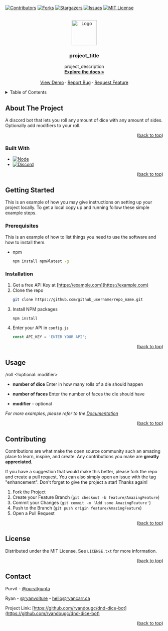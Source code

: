 <!-- Improved compatibility of back to top link: See: https://github.com/othneildrew/Best-README-Template/pull/73 -->
<a name="readme-top"></a>
<!--
*** Thanks for checking out the Best-README-Template. If you have a suggestion
*** that would make this better, please fork the repo and create a pull request
*** or simply open an issue with the tag "enhancement".
*** Don't forget to give the project a star!
*** Thanks again! Now go create something AMAZING! :D
-->



<!-- PROJECT SHIELDS -->
<!--
*** I'm using markdown "reference style" links for readability.
*** Reference links are enclosed in brackets [ ] instead of parentheses ( ).
*** See the bottom of this document for the declaration of the reference variables
*** for contributors-url, forks-url, etc. This is an optional, concise syntax you may use.
*** https://www.markdownguide.org/basic-syntax/#reference-style-links
-->
[![Contributors][contributors-shield]][contributors-url]
[![Forks][forks-shield]][forks-url]
[![Stargazers][stars-shield]][stars-url]
[![Issues][issues-shield]][issues-url]
[![MIT License][license-shield]][license-url]




<!-- PROJECT LOGO -->
<br />
<div align="center">
  <a href="https://github.com/ryandougc/dnd-dice-bot">
    <img src="images/logo.png" alt="Logo" width="80" height="80">
  </a>

<h3 align="center">project_title</h3>

  <p align="center">
    project_description
    <br />
    <a href="https://github.com/ryandougc/dnd-dice-bot"><strong>Explore the docs »</strong></a>
    <br />
    <br />
    <a href="https://github.com/ryandougc/dnd-dice-bot">View Demo</a>
    ·
    <a href="https://github.com/ryandougc/dnd-dice-bot/issues">Report Bug</a>
    ·
    <a href="https://github.com/ryandougc/dnd-dice-bot/issues">Request Feature</a>
  </p>
</div>



<!-- TABLE OF CONTENTS -->
<details>
  <summary>Table of Contents</summary>
  <ol>
    <li>
      <a href="#about-the-project">About The Project</a>
      <ul>
        <li><a href="#built-with">Built With</a></li>
      </ul>
    </li>
    <li>
      <a href="#getting-started">Getting Started</a>
      <ul>
        <li><a href="#prerequisites">Prerequisites</a></li>
        <li><a href="#installation">Installation</a></li>
      </ul>
    </li>
    <li><a href="#usage">Usage</a></li>
    <li><a href="#roadmap">Roadmap</a></li>
    <li><a href="#contributing">Contributing</a></li>
    <li><a href="#license">License</a></li>
    <li><a href="#contact">Contact</a></li>
    <li><a href="#acknowledgments">Acknowledgments</a></li>
  </ol>
</details>



<!-- ABOUT THE PROJECT -->
## About The Project

A discord bot that lets you roll any amount of dice with any amount of sides. Optionally add modifiers to your roll.

<p align="right">(<a href="#readme-top">back to top</a>)</p>



### Built With

* [![Node][Node.js]][Node-url]
* [![Discord][Discord.com]][Discord-url]

<p align="right">(<a href="#readme-top">back to top</a>)</p>



<!-- GETTING STARTED -->
## Getting Started

This is an example of how you may give instructions on setting up your project locally.
To get a local copy up and running follow these simple example steps.

### Prerequisites

This is an example of how to list things you need to use the software and how to install them.
* npm
  ```sh
  npm install npm@latest -g
  ```

### Installation

1. Get a free API Key at [https://example.com](https://example.com)
2. Clone the repo
   ```sh
   git clone https://github.com/github_username/repo_name.git
   ```
3. Install NPM packages
   ```sh
   npm install
   ```
4. Enter your API in `config.js`
   ```js
   const API_KEY = 'ENTER YOUR API';
   ```

<p align="right">(<a href="#readme-top">back to top</a>)</p>



<!-- USAGE -->
## Usage

/roll <number of dice> <number of faces> <!optional: modifier>

  - **number of dice**
    Enter in how many rolls of a die should happen
    
  - **number of faces**
    Enter the number of faces the die should have
    
  - **modifier** - optional

_For more examples, please refer to the [Documentation](https://example.com)_

<p align="right">(<a href="#readme-top">back to top</a>)</p>



<!-- CONTRIBUTING -->
## Contributing

Contributions are what make the open source community such an amazing place to learn, inspire, and create. Any contributions you make are **greatly appreciated**.

If you have a suggestion that would make this better, please fork the repo and create a pull request. You can also simply open an issue with the tag "enhancement".
Don't forget to give the project a star! Thanks again!

1. Fork the Project
2. Create your Feature Branch (`git checkout -b feature/AmazingFeature`)
3. Commit your Changes (`git commit -m 'Add some AmazingFeature'`)
4. Push to the Branch (`git push origin feature/AmazingFeature`)
5. Open a Pull Request

<p align="right">(<a href="#readme-top">back to top</a>)</p>



<!-- LICENSE -->
## License

Distributed under the MIT License. See `LICENSE.txt` for more information.

<p align="right">(<a href="#readme-top">back to top</a>)</p>



<!-- CONTACT -->
## Contact

Purvit - [@purvitgupta](https://github.com/purvitgupta)

Ryan - [@ryanvoiture](https://twitter.com/ryanvoiture) - hello@ryancarr.ca

Project Link: [https://github.com/ryandougc/dnd-dice-bot](https://github.com/ryandougc/dnd-dice-bot)

<p align="right">(<a href="#readme-top">back to top</a>)</p>



<!-- MARKDOWN LINKS & IMAGES -->
<!-- https://www.markdownguide.org/basic-syntax/#reference-style-links -->
[contributors-shield]: https://img.shields.io/github/contributors/ryandougc/dnd-dice-bot.svg?style=for-the-badge
[contributors-url]: https://github.com/ryandougc/dnd-dice-bot/graphs/contributors
[forks-shield]: https://img.shields.io/github/forks/ryandougc/dnd-dice-bot.svg?style=for-the-badge
[forks-url]: https://github.com/ryandougc/dnd-dice-bot/network/members
[stars-shield]: https://img.shields.io/github/stars/ryandougc/dnd-dice-bot.svg?style=for-the-badge
[stars-url]: https://github.com/ryandougc/dnd-dice-bot/stargazers
[issues-shield]: https://img.shields.io/github/issues/ryandougc/dnd-dice-bot.svg?style=for-the-badge
[issues-url]: https://github.com/ryandougc/dnd-dice-bot/issues
[license-shield]: https://img.shields.io/github/license/ryandougc/dnd-dice-bot.svg?style=for-the-badge
[license-url]: https://github.com/ryandougc/dnd-dice-bot/blob/master/LICENSE.txt
[Node.js]: https://img.shields.io/badge/Node.js-43853D?style=for-the-badge&logo=node.js&logoColor=white
[Node-url]: https://nodejs.org/en/
[Discord.com]: https://img.shields.io/badge/Discord-7289DA?style=for-the-badge&logo=discord&logoColor=white
[Discord-url]: https://discord.com/
